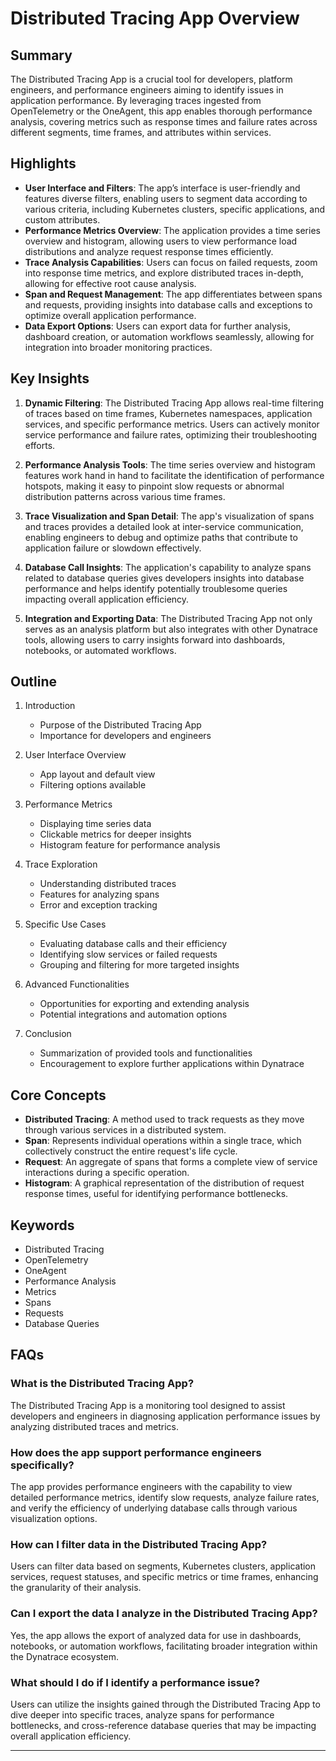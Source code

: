 # Distributed Tracing App Overview

## Summary
The Distributed Tracing App is a crucial tool for developers, platform engineers, and performance engineers aiming to identify issues in application performance. By leveraging traces ingested from OpenTelemetry or the OneAgent, this app enables thorough performance analysis, covering metrics such as response times and failure rates across different segments, time frames, and attributes within services.

## Highlights
- **User Interface and Filters**: The app’s interface is user-friendly and features diverse filters, enabling users to segment data according to various criteria, including Kubernetes clusters, specific applications, and custom attributes.
- **Performance Metrics Overview**: The application provides a time series overview and histogram, allowing users to view performance load distributions and analyze request response times efficiently.
- **Trace Analysis Capabilities**: Users can focus on failed requests, zoom into response time metrics, and explore distributed traces in-depth, allowing for effective root cause analysis.
- **Span and Request Management**: The app differentiates between spans and requests, providing insights into database calls and exceptions to optimize overall application performance.
- **Data Export Options**: Users can export data for further analysis, dashboard creation, or automation workflows seamlessly, allowing for integration into broader monitoring practices.

## Key Insights
1. **Dynamic Filtering**: The Distributed Tracing App allows real-time filtering of traces based on time frames, Kubernetes namespaces, application services, and specific performance metrics. Users can actively monitor service performance and failure rates, optimizing their troubleshooting efforts.
   
2. **Performance Analysis Tools**: The time series overview and histogram features work hand in hand to facilitate the identification of performance hotspots, making it easy to pinpoint slow requests or abnormal distribution patterns across various time frames.

3. **Trace Visualization and Span Detail**: The app's visualization of spans and traces provides a detailed look at inter-service communication, enabling engineers to debug and optimize paths that contribute to application failure or slowdown effectively.

4. **Database Call Insights**: The application's capability to analyze spans related to database queries gives developers insights into database performance and helps identify potentially troublesome queries impacting overall application efficiency.

5. **Integration and Exporting Data**: The Distributed Tracing App not only serves as an analysis platform but also integrates with other Dynatrace tools, allowing users to carry insights forward into dashboards, notebooks, or automated workflows.

## Outline
1. Introduction
   - Purpose of the Distributed Tracing App
   - Importance for developers and engineers

2. User Interface Overview
   - App layout and default view
   - Filtering options available

3. Performance Metrics
   - Displaying time series data
   - Clickable metrics for deeper insights
   - Histogram feature for performance analysis

4. Trace Exploration
   - Understanding distributed traces
   - Features for analyzing spans
   - Error and exception tracking

5. Specific Use Cases
   - Evaluating database calls and their efficiency
   - Identifying slow services or failed requests
   - Grouping and filtering for more targeted insights

6. Advanced Functionalities
   - Opportunities for exporting and extending analysis
   - Potential integrations and automation options

7. Conclusion
   - Summarization of provided tools and functionalities
   - Encouragement to explore further applications within Dynatrace

## Core Concepts
- **Distributed Tracing**: A method used to track requests as they move through various services in a distributed system.
- **Span**: Represents individual operations within a single trace, which collectively construct the entire request's life cycle.
- **Request**: An aggregate of spans that forms a complete view of service interactions during a specific operation.
- **Histogram**: A graphical representation of the distribution of request response times, useful for identifying performance bottlenecks.

## Keywords
- Distributed Tracing
- OpenTelemetry
- OneAgent
- Performance Analysis
- Metrics
- Spans
- Requests
- Database Queries

## FAQs

### What is the Distributed Tracing App?
The Distributed Tracing App is a monitoring tool designed to assist developers and engineers in diagnosing application performance issues by analyzing distributed traces and metrics.

### How does the app support performance engineers specifically?
The app provides performance engineers with the capability to view detailed performance metrics, identify slow requests, analyze failure rates, and verify the efficiency of underlying database calls through various visualization options.

### How can I filter data in the Distributed Tracing App?
Users can filter data based on segments, Kubernetes clusters, application services, request statuses, and specific metrics or time frames, enhancing the granularity of their analysis.

### Can I export the data I analyze in the Distributed Tracing App?
Yes, the app allows the export of analyzed data for use in dashboards, notebooks, or automation workflows, facilitating broader integration within the Dynatrace ecosystem.

### What should I do if I identify a performance issue?
Users can utilize the insights gained through the Distributed Tracing App to dive deeper into specific traces, analyze spans for performance bottlenecks, and cross-reference database queries that may be impacting overall application efficiency.

---


